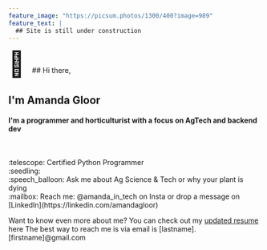 ```yaml
---
feature_image: "https://picsum.photos/1300/400?image=989"
feature_text: |
  ## Site is still under construction 
---
```


<span style="font-size:50px;"> :wave: </span> ## Hi there,<br>  
## I'm Amanda Gloor </h2>

<h4> I'm a programmer and horticulturist with a focus on AgTech and backend dev </h4>
<br>
<p>
:telescope: Certified Python Programmer <br>
:seedling:  <br> 
:speech_balloon: Ask me about Ag Science & Tech or why your plant is dying <br>
:mailbox: Reach me: @amanda_in_tech on Insta or drop a message on [LinkedIn](https://linkedin.com/amandagloor)
</p>

Want to know even more about me?
You can check out my [updated resume](resume.md) here
The best way to reach me is via email is [lastname].[firstname]@gmail.com
